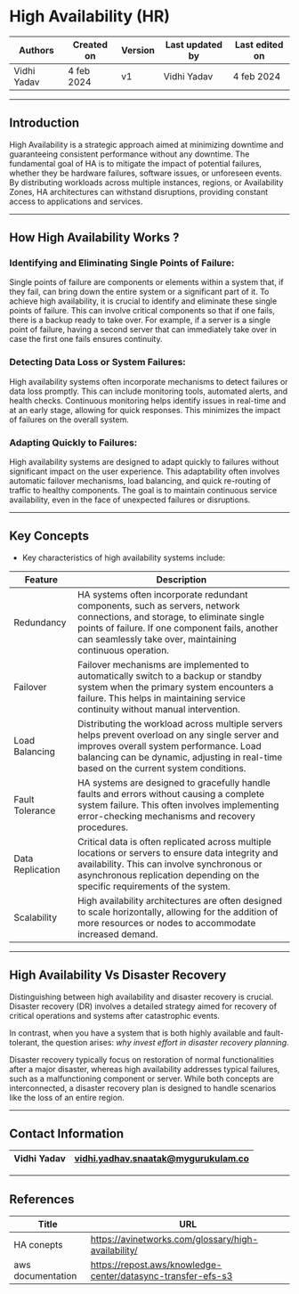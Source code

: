 # High Availability (HR)

|   Authors        |  Created on   |  Version   | Last updated by | Last edited on |
| -----------------| --------------| -----------|---------------- | -------------- |
| Vidhi Yadav      | 4 feb 2024   |     v1     | Vidhi Yadav     | 4 feb 2024    |

*** 
## Introduction
High Availability is a strategic approach aimed at minimizing downtime and guaranteeing consistent performance without any downtime. The fundamental goal of HA is to mitigate the impact of potential failures, whether they be hardware failures, software issues, or unforeseen events. By distributing workloads across multiple instances, regions, or Availability Zones, HA architectures can withstand disruptions, providing constant access to applications and services. 

***
## How High Availability Works ? 
### Identifying and Eliminating Single Points of Failure:

Single points of failure are components or elements within a system that, if they fail, can bring down the entire system or a significant part of it.
To achieve high availability, it is crucial to identify and eliminate these single points of failure. This can involve critical components so that if one fails, there is a backup ready to take over.
For example, if a server is a single point of failure, having a second server that can immediately take over in case the first one fails ensures continuity.

### Detecting Data Loss or System Failures:

High availability systems often incorporate mechanisms to detect failures or data loss promptly. This can include monitoring tools, automated alerts, and health checks.
Continuous monitoring helps identify issues in real-time and at an early stage, allowing for quick responses. This minimizes the impact of failures on the overall system.

### Adapting Quickly to Failures:

High availability systems are designed to adapt quickly to failures without significant impact on the user experience.
This adaptability often involves automatic failover mechanisms, load balancing, and quick re-routing of traffic to healthy components.
The goal is to maintain continuous service availability, even in the face of unexpected failures or disruptions.

***
## Key Concepts 

* Key characteristics of high availability systems include:

| Feature           | Description                                                                                                  |
|-------------------|--------------------------------------------------------------------------------------------------------------|
| Redundancy        | HA systems often incorporate redundant components, such as servers, network connections, and storage, to eliminate single points of failure. If one component fails, another can seamlessly take over, maintaining continuous operation.|
| Failover          | Failover mechanisms are implemented to automatically switch to a backup or standby system when the primary system encounters a failure. This helps in maintaining service continuity without manual intervention.|
| Load Balancing    | Distributing the workload across multiple servers helps prevent overload on any single server and improves overall system performance. Load balancing can be dynamic, adjusting in real-time based on the current system conditions.|
| Fault Tolerance   | HA systems are designed to gracefully handle faults and errors without causing a complete system failure. This often involves implementing error-checking mechanisms and recovery procedures.|
| Data Replication  | Critical data is often replicated across multiple locations or servers to ensure data integrity and availability. This can involve synchronous or asynchronous replication depending on the specific requirements of the system.|
| Scalability       | High availability architectures are often designed to scale horizontally, allowing for the addition of more resources or nodes to accommodate increased demand.|

***
## High Availability Vs Disaster Recovery 
Distinguishing between high availability and disaster recovery is crucial. Disaster recovery (DR) involves a detailed strategy aimed for recovery of critical operations and systems after catastrophic events.

In contrast, when you have a system that is both highly available and fault-tolerant, the question arises: *why invest effort in disaster recovery planning*.

Disaster recovery typically focus on restoration of normal functionalities after a major disaster, whereas high availability addresses typical failures, such as a malfunctioning component or server. While both concepts are interconnected, a disaster recovery plan is designed to handle scenarios like the loss of an entire region.

***
## Contact Information

|Vidhi Yadav                     | vidhi.yadhav.snaatak@mygurukulam.co                                                                                      
|---------------------------------|------------------------------------------------------------|

***
## References

| Title                                      | URL                                           |
|--------------------------------------------|-----------------------------------------------|
| HA conepts           | https://avinetworks.com/glossary/high-availability/    |
| aws documentation      | https://repost.aws/knowledge-center/datasync-transfer-efs-s3  |

